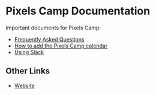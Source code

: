 # Pixels Camp Documentation

Important documents for Pixels Camp:

* [Frequently Asked Questions][2]
* [How to add the Pixels Camp calendar][3]
* [Using Slack][4]

## Other Links

* [Website][1]

[1]: https://pixels.camp
[2]: https://github.com/PixelsCamp/pixels_camp_2016/blob/master/FAQ.md
[3]: https://github.com/PixelsCamp/pixels_camp_2016/blob/master/CALENDAR.md
[4]: https://github.com/PixelsCamp/pixels_camp_2016/blob/master/SLACK.md
